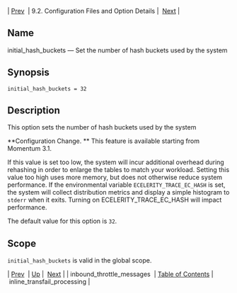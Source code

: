 | [Prev](conf.ref.inbound_throttle_messages)  | 9.2. Configuration Files and Option Details |  [Next](conf.ref.inline_transfail_processing.php) |

<a name="conf.ref.initial_hash_buckets"></a>
## Name

initial_hash_buckets — Set the number of hash buckets used by the system

## Synopsis

`initial_hash_buckets = 32`

<a name="idp9912720"></a>
## Description

This option sets the number of hash buckets used by the system

**Configuration Change. ** This feature is available starting from Momentum 3.1.

If this value is set too low, the system will incur additional overhead during rehashing in order to enlarge the tables to match your workload. Setting this value too high uses more memory, but does not otherwise reduce system performance. If the environmental variable `ECELERITY_TRACE_EC_HASH` is set, the system will collect distribution metrics and display a simple histogram to `stderr` when it exits. Turning on ECELERITY_TRACE_EC_HASH will impact performance.

The default value for this option is `32`.

<a name="idp9919760"></a>
## Scope

`initial_hash_buckets` is valid in the global scope.

| [Prev](conf.ref.inbound_throttle_messages)  | [Up](conf.ref.files.php) |  [Next](conf.ref.inline_transfail_processing.php) |
| inbound_throttle_messages  | [Table of Contents](index) |  inline_transfail_processing |
